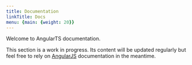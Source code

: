 ```yaml
---
title: Documentation
linkTitle: Docs
menu: {main: {weight: 20}}
---
```


Welcome to AngularTS documentation. 

This section is a work in progress. Its content will be updated regularly but feel free to rely on [AngularJS](https://docs.angularjs.org/guide) documentation in the meantime. 
